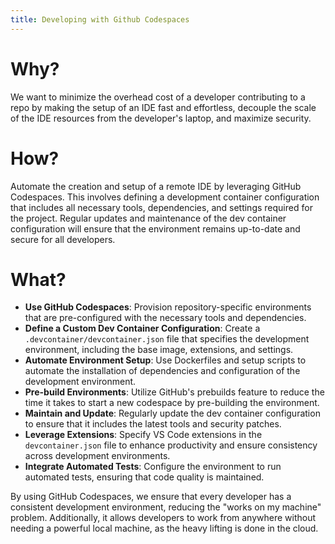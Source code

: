```yaml
---
title: Developing with Github Codespaces
---
```


# Why?
We want to minimize the overhead cost of a developer contributing to a repo by making the setup of an IDE fast and effortless, decouple the scale of the IDE resources from the developer's laptop, and maximize security. 

# How?
Automate the creation and setup of a remote IDE by leveraging GitHub Codespaces. This involves defining a development container configuration that includes all necessary tools, dependencies, and settings required for the project. Regular updates and maintenance of the dev container configuration will ensure that the environment remains up-to-date and secure for all developers.

# What?
- **Use GitHub Codespaces**: Provision repository-specific environments that are pre-configured with the necessary tools and dependencies.
- **Define a Custom Dev Container Configuration**: Create a `.devcontainer/devcontainer.json` file that specifies the development environment, including the base image, extensions, and settings.
- **Automate Environment Setup**: Use Dockerfiles and setup scripts to automate the installation of dependencies and configuration of the development environment.
- **Pre-build Environments**: Utilize GitHub's prebuilds feature to reduce the time it takes to start a new codespace by pre-building the environment.
- **Maintain and Update**: Regularly update the dev container configuration to ensure that it includes the latest tools and security patches.
- **Leverage Extensions**: Specify VS Code extensions in the `devcontainer.json` file to enhance productivity and ensure consistency across development environments.
- **Integrate Automated Tests**: Configure the environment to run automated tests, ensuring that code quality is maintained.

By using GitHub Codespaces, we ensure that every developer has a consistent development environment, reducing the "works on my machine" problem. Additionally, it allows developers to work from anywhere without needing a powerful local machine, as the heavy lifting is done in the cloud.